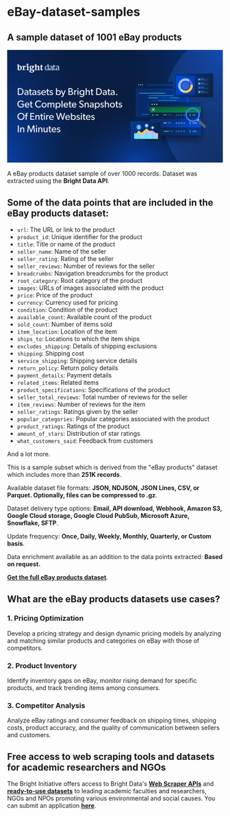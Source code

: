 # eBay-dataset-samples

<h2>A sample dataset of 1001 eBay products</h2>

![eBay products dataset header](https://github.com/luminati-io/Home-Depot-dataset-sample/blob/main/Home-Depot-datasets.png)

A eBay products dataset sample of over 1000 records. Dataset was extracted using the <b>Bright Data API</b>.

<h2>Some of the data points that are included in the eBay products dataset:</h2>

* ```url```: The URL or link to the product  
* ```product_id```: Unique identifier for the product  
* ```title```: Title or name of the product  
* ```seller_name```: Name of the seller  
* ```seller_rating```: Rating of the seller  
* ```seller_reviews```: Number of reviews for the seller  
* ```breadcrumbs```: Navigation breadcrumbs for the product  
* ```root_category```: Root category of the product  
* ```images```: URLs of images associated with the product  
* ```price```: Price of the product  
* ```currency```: Currency used for pricing  
* ```condition```: Condition of the product  
* ```available_count```: Available count of the product  
* ```sold_count```: Number of items sold  
* ```item_location```: Location of the item  
* ```ships_to```: Locations to which the item ships  
* ```excludes_shipping```: Details of shipping exclusions  
* ```shipping```: Shipping cost  
* ```service_shipping```: Shipping service details  
* ```return_policy```: Return policy details  
* ```payment_details```: Payment details  
* ```related_items```: Related items  
* ```product_specifications```: Specifications of the product  
* ```seller_total_reviews```: Total number of reviews for the seller  
* ```item_reviews```: Number of reviews for the item  
* ```seller_ratings```: Ratings given by the seller  
* ```popular_categories```: Popular categories associated with the product  
* ```product_ratings```: Ratings of the product  
* ```amount_of_stars```: Distribution of star ratings  
* ```what_customers_said```: Feedback from customers  

And a lot more.

This is a sample subset which is derived from the "eBay products"
dataset which includes more than <b>251K records</b>.

Available dataset file formats: <b>JSON, NDJSON, JSON Lines, CSV, or Parquet. Optionally, files can be compressed to .gz</b>.

Dataset delivery type options: <b>Email, API download, Webhook, Amazon S3, Google Cloud storage, Google Cloud PubSub, Microsoft Azure, Snowflake, SFTP</b>.

Update frequency: <b>Once, Daily, Weekly, Monthly, Quarterly, or Custom basis</b>.

Data enrichment available as an addition to the data points extracted: <b>Based on request.</b>

<b>[Get the full eBay products dataset](https://brightdata.com/products/datasets/ebay)</b>.

<h2>What are the eBay products datasets use cases?</h2>

<h3>1. Pricing Optimization</h3>
Develop a pricing strategy and design dynamic pricing models by analyzing and matching similar products and categories on eBay with those of competitors.

<h3>2. Product Inventory</h3>
Identify inventory gaps on eBay, monitor rising demand for specific products, and track trending items among consumers.

<h3>3. Competitor Analysis</h3>
Analyze eBay ratings and consumer feedback on shipping times, shipping costs, product accuracy, and the quality of communication between sellers and customers.

<h2>Free access to web scraping tools and datasets for academic researchers and NGOs</h2>

The Bright Initiative offers access to Bright Data's <b>[Web Scraper APIs](https://brightdata.com/products/web-scraper)</b> and <b>[ready-to-use datasets](https://brightdata.com/products/datasets)</b> to leading academic faculties and researchers, NGOs and NPOs promoting various environmental and social causes. You can submit an application <b>[here](https://brightinitiative.com)</b>.
